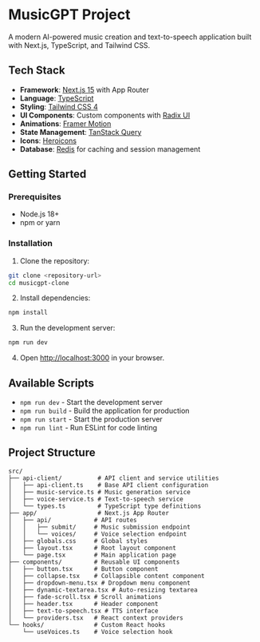 # MusicGPT Project

A modern AI-powered music creation and text-to-speech application built with Next.js, TypeScript, and Tailwind CSS.

## Tech Stack

- **Framework**: [Next.js 15](https://nextjs.org/) with App Router
- **Language**: [TypeScript](https://www.typescriptlang.org/)
- **Styling**: [Tailwind CSS 4](https://tailwindcss.com/)
- **UI Components**: Custom components with [Radix UI](https://www.radix-ui.com/)
- **Animations**: [Framer Motion](https://www.framer.com/motion/)
- **State Management**: [TanStack Query](https://tanstack.com/query)
- **Icons**: [Heroicons](https://heroicons.com/)
- **Database**: [Redis](https://redis.io/) for caching and session management

## Getting Started

### Prerequisites

- Node.js 18+
- npm or yarn

### Installation

1. Clone the repository:

```bash
git clone <repository-url>
cd musicgpt-clone
```

2. Install dependencies:

```bash
npm install
```

3. Run the development server:

```bash
npm run dev
```

4. Open [http://localhost:3000](http://localhost:3000) in your browser.

## Available Scripts

- `npm run dev` - Start the development server
- `npm run build` - Build the application for production
- `npm run start` - Start the production server
- `npm run lint` - Run ESLint for code linting

## Project Structure

```
src/
├── api-client/          # API client and service utilities
│   ├── api-client.ts    # Base API client configuration
│   ├── music-service.ts # Music generation service
│   ├── voice-service.ts # Text-to-speech service
│   └── types.ts         # TypeScript type definitions
├── app/                 # Next.js App Router
│   ├── api/            # API routes
│   │   ├── submit/     # Music submission endpoint
│   │   └── voices/     # Voice selection endpoint
│   ├── globals.css     # Global styles
│   ├── layout.tsx      # Root layout component
│   └── page.tsx        # Main application page
├── components/         # Reusable UI components
│   ├── button.tsx      # Button component
│   ├── collapse.tsx    # Collapsible content component
│   ├── dropdown-menu.tsx # Dropdown menu component
│   ├── dynamic-textarea.tsx # Auto-resizing textarea
│   ├── fade-scroll.tsx # Scroll animations
│   ├── header.tsx      # Header component
│   ├── text-to-speech.tsx # TTS interface
│   └── providers.tsx   # React context providers
└── hooks/              # Custom React hooks
    └── useVoices.ts    # Voice selection hook
```
